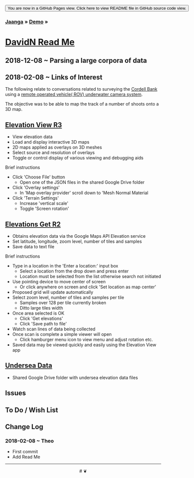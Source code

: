 <span style=display:none; >[You are now in GitHub source code view. Click here to view README file in GitHub Pages view]( https://jaanga.github.io/demo/david-n/#README.md "View file as a web page." ) </span>
<div><input type=button onclick=window.location.href='https://github.com/jaanga/jaanga.github.io/tree/master/demo/david-n/';
value='You are now in a GitHub Pages view. Click here to view README file in GitHub source code view.' ></div>

### [Jaanga]( https://jaanga.github.io/ ) &raquo; [Demo]( https://jaanga.github.io/demo/ ) &raquo;

# [DavidN Read Me]( index.html#README.md )


## 2018-12-08 ~ Parsing a large corpora of data


## 2018-02-08 ~ Links of Interest

The following relate to conversations related to surveying the [Cordell Bank]( https://cordellbank.noaa.gov/ ) using a [remote operated vehicle( ROV) underwater camera system]( https://en.wikipedia.org/wiki/Remotely_operated_underwater_vehicle ).

The objective was to be able to map the track of a number of shoots onto a 3D map.


## [Elevation View R3]( https://jaanga.github.io/terrain3/elevations-core3/elevations-core3-r1.html )

* View elevation data
* Load and display interactive 3D maps
* 2D maps applied as overlays on 3D meshes
* Select source and resolution of overlays
* Toggle or control display of various viewing and debugging aids

Brief instructions
* Click 'Choose File' button
	* Open one of the JSON files in the shared Google Drive folder
* Click 'Overlay settings'
	* In 'Map overlay provider' scroll down to 'Mesh Normal Material
* Click 'Terrain Settings'
	* Increase 'vertical scale'
	* Toggle 'Screen rotation'

## [Elevations Get R2]( https://jaanga.github.io/terrain3/elevations-get2/dev/elevations-get2-r1.html )

* Obtains elevation data via the Google Maps API Elevation service
* Set latitude, longitude, zoom level, number of tiles and samples
* Save data to text file

Brief instructions

* Type in a location in the 'Enter a location:' input box
	* Select a location from the drop down and press enter
	* Location must be selected from the list otherwise search not initiated
* Use pointing device to move center of screen
	* Or click anywhere on screen and click 'Set location as map center'
* Proposed grid will update automatically
* Select zoom level, number of tiles and samples per tile
	* Samples over 128 per tile currently broken
	* Ditto large tiles width
* Once area selected is OK
	* Click 'Get elevations'
	* Click 'Save path to file'
* Watch scan lines of data being collected
* Once scan is complete a simple viewer will open
	* Click hamburger menu icon to view menu and adjust rotation etc.
* Saved data may be viewed quickly and easily using the Elevation View app


## [Undersea Data]( https://drive.google.com/drive/folders/1kj81Vr0yT8D1i9UVJmyGbj83ToBkzD9b?usp=sharing )

* Shared Google Drive folder with undersea elevation data files

<!--
_<small>subtext</small>_

## Full Screen: [ XXXXX ]( https://jaanga.github.io/demo/david-n/index.html )


<img src="" style=display:none; width=800 >


<iframe src=https://jaanga.github.io/demo/david-n/index.html width=100% height=500px ></iframe>

_XXXXXX_

***


## Concept

* TBD


### Mission

* TBD


### Vision

* TBD

## Features

* TBD
* Click three bars( 'hamburger' ) icon to slide menu in or out
* Direct link to this read me file
* Click on title to reload
-->


## Issues



## To Do / Wish List






## Change Log

### 2018-02-08 ~ Theo

* First commit
* Add Read Me


***

<center title='Jaanga ~ your 3D happy place' >
# <a href=javascript:window.scrollTo(0,0); style=text-decoration:none; > ❦ </a>
</center>
